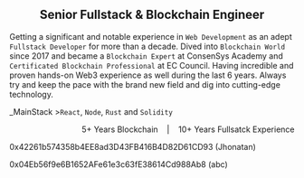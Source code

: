 <h2 align="center">Senior Fullstack & Blockchain Engineer</h2>

Getting a significant and notable experience in `Web Development` as an adept `Fullstack Developer` for more than a decade. Dived into `Blockchain World` since 2017 and became a `Blockchain Expert` at ConsenSys Academy and `Certificated Blockchain Professional` at EC Council. Having incredible and proven hands-on Web3 experience as well during the last 6 years. Always try and keep the pace with the brand new field and dig into cutting-edge technology.

_MainStack >`React`, `Node`, `Rust` and `Solidity`

<p align="right">5+ Years Blockchain &nbsp;&nbsp; | &nbsp;&nbsp; 10+ Years Fullsatck Experience</p>

0x42261b574358b4EE8ad3D43FB416B4D82D61CD93 (Jhonatan)

0x04Eb56f9e6B1652AFe61e3c63fE38614Cd988Ab8 (abc)
